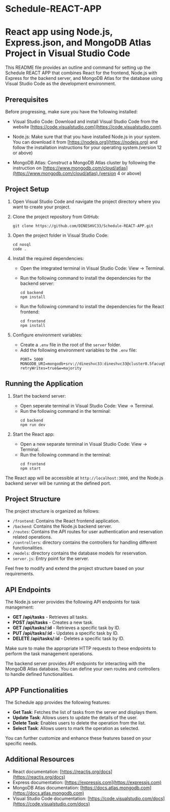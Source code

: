 # Schedule-REACT-APP
# React app using  Node.js, Express.json, and MongoDB Atlas Project in Visual Studio Code

This README file provides an outline and command for setting up the Schedule REACT APP that combines React for the frontend, Node.js with Express for the backend server, and MongoDB Atlas for the database using Visual Studio Code as the development environment.

## Prerequisites

Before progressing, make sure you have the following installed:

- Visual Studio Code: Download and install Visual Studio Code from the website [https://code.visualstudio.com](https://code.visualstudio.com).

- Node.js: Make sure that that you have installed Node.js in your system. You can download it from [https://nodejs.org](https://nodejs.org) and follow the installation instructions for your operating system.(version 12 or above)

- MongoDB Atlas: Construct a MongoDB Atlas cluster by following the instruction on [https://www.mongodb.com/cloud/atlas](https://www.mongodb.com/cloud/atlas).(version 4 or above)

## Project Setup

1. Open Visual Studio Code and navigate the project directory where you want to create your project.

2. Clone the project repository from GitHub:
   ```
   git clone https://github.com/DINESHVC33/Schedule-REACT-APP.git
   ```

3. Open the project folder in Visual Studio Code:
   ```
   cd nosql
   code .
   ```

4. Install the required dependencies:
   - Open the integrated terminal in Visual Studio Code: View -> Terminal.
   - Run the following command to install the dependencies for the backend server:
     ```
     cd backend
     npm install
     ```

   - Run the following command to install the dependencies for the React frontend:
     ```
     cd frontend
     npm install
     ```

5. Configure environment variables:
   - Create a `.env` file in the root of the `server` folder.
   - Add the following environment variables to the `.env` file:
     ```
     PORT= 5000
     MONGODB_URI=mongodb+srv://dineshvc33:dineshvc33@cluster0.5facuqt.mongodb.net/CRUD_DB?retryWrites=true&w=majority
     ```

## Running the Application

1. Start the backend server:
   - Open seperate terminal in Visual Studio Code: View -> Terminal.
   - Run the following command in the terminal:
     ```
     cd backend
     npm run dev
     ```

2. Start the React app:
   - Open a new separate terminal in Visual Studio Code: View -> Terminal.
   - Run the following command in the terminal:
     ```
     cd frontend
     npm start
     ```

The React app will be accessible at `http://localhost:3000`, and the Node.js backend server will be running at the defined port.

## Project Structure

The project structure is organized as follows:

  - `/frontend`: Contains the React frontend application.
  - `/backend`: Contains the Node.js backend server.
  - `/routes`: Contains the API routes for user authentication and reservation related operations.
  - `/controllers`: directory contains the controllers for handling different functionalities.
  - `/models`: directory contains the database models for reservation.
  - `server.js`: Entry point for the server.

Feel free to modify and extend the project structure based on your requirements.

## API Endpoints

The Node.js server provides the following API endpoints for task management:

- **GET /api/tasks** - Retrieves all tasks.
- **POST /api/tasks** - Creates a new task.
- **GET /api/tasks/:id** - Retrieves a specific task by ID.
- **PUT /api/tasks/:id** - Updates a specific task by ID.
- **DELETE /api/tasks/:id** - Deletes a specific task by ID.

Make sure to make the appropriate HTTP requests to these endpoints to perform  the task management operations.

The backend server provides API endpoints for interacting with the MongoDB Atlas database. You can define your own routes and controllers to handle defined functionalities.

## APP Functionalities

The Schedule app provides the following features:

- **Get Task**: Fetches the list of tasks from the server and displays them.
- **Update Task**: Allows users to update the details of the user.
- **Delete Task**: Enables users to delete the operation from the list.
- **Select Task**: Allows users to mark the operation as selected.

You can further customize and enhance these features based on your specific needs.

## Additional Resources

- React documentation: [https://reactjs.org/docs](https://reactjs.org/docs)
- Express documentation: [https://expressjs.com](https://expressjs.com)
- MongoDB Atlas documentation: [https://docs.atlas.mongodb.com](https://docs.atlas.mongodb.com)
- Visual Studio Code documentation: [https://code.visualstudio.com/docs](https://code.visualstudio.com/docs)
